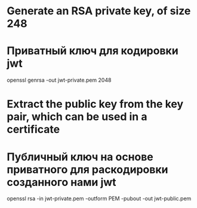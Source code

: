 # Generate an RSA private key, of size 248
# Приватный ключ для кодировки jwt
openssl genrsa -out jwt-private.pem 2048

# Extract the public key from the key pair, which can be used in a certificate
# Публичный ключ на основе приватного для раскодировки созданного нами jwt
openssl rsa -in jwt-private.pem -outform PEM -pubout -out jwt-public.pem